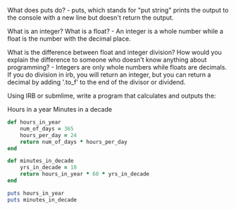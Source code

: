 What does puts do? - puts, which stands for "put string" prints the output to the console with a new line but doesn't return the output. 

What is an integer? What is a float? - An integer is a whole number while a float is the number with the decimal place. 

What is the difference between float and integer division? How would you explain the difference to someone who doesn't know anything about programming? - Integers are only whole numbers while floats are decimals. If you do division in irb, you will return an integer, but you can return a decimal by adding '.to_f' to the end of the divisor or dividend. 

Using IRB or submlime, write a program that calculates and outputs the:

Hours in a year
Minutes in a decade

```ruby
def hours_in_year
	num_of_days = 365
	hours_per_day = 24
	return num_of_days * hours_per_day
end 

def minutes_in_decade
	yrs_in_decade = 10
	return hours_in_year * 60 * yrs_in_decade
end 

puts hours_in_year
puts minutes_in_decade

```